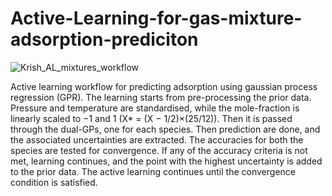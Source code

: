 # Active-Learning-for-gas-mixture-adsorption-prediciton
![Krish_AL_mixtures_workflow](https://user-images.githubusercontent.com/36941306/223895808-1b404ce3-b044-44fe-be13-f31a2f252ccc.png)

Active learning workflow for predicting adsorption using gaussian process regression (GPR). 
The learning starts from pre-processing the prior data. Pressure and temperature are standardised, while the mole-fraction is linearly scaled to $-$1 and 1 (X* = (X $-$ 1/2)$\times$(25/12)). Then it is passed through the dual-GPs, one for each species. Then prediction are done, and the associated uncertainties are extracted. The accuracies for both the species are tested for convergence. If any of the accuracy criteria is not met, learning continues, and the point with the highest uncertainty is added to the prior data. The active learning continues until the convergence condition is satisfied.

